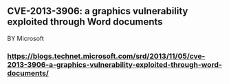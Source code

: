 ## CVE-2013-3906: a  graphics vulnerability exploited through Word documents
BY Microsoft 
### https://blogs.technet.microsoft.com/srd/2013/11/05/cve-2013-3906-a-graphics-vulnerability-exploited-through-word-documents/
